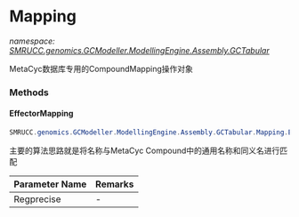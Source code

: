 ﻿# Mapping
_namespace: [SMRUCC.genomics.GCModeller.ModellingEngine.Assembly.GCTabular](./index.md)_

MetaCyc数据库专用的CompoundMapping操作对象



### Methods

#### EffectorMapping
```csharp
SMRUCC.genomics.GCModeller.ModellingEngine.Assembly.GCTabular.Mapping.EffectorMapping(System.Collections.Generic.IEnumerable{SMRUCC.genomics.Data.Regprecise.RegpreciseMPBBH},System.Collections.Generic.IEnumerable{SMRUCC.genomics.Assembly.MetaCyc.Schema.ICompoundObject})
```
主要的算法思路就是将名称与MetaCyc Compound中的通用名称和同义名进行匹配

|Parameter Name|Remarks|
|--------------|-------|
|Regprecise|-|



